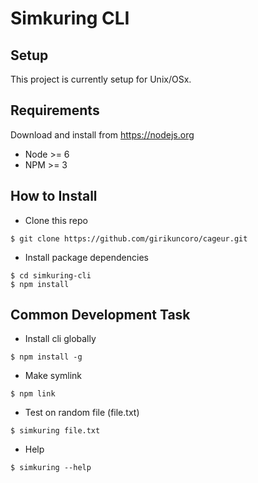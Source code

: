 # Simkuring CLI


## Setup
This project is currently setup for Unix/OSx.

## Requirements
Download and install from https://nodejs.org
- Node >= 6
- NPM >= 3

## How to Install
- Clone this repo
```
$ git clone https://github.com/girikuncoro/cageur.git
```
- Install package dependencies
```
$ cd simkuring-cli
$ npm install
```

## Common Development Task
- Install cli globally
```
$ npm install -g
```

- Make symlink
```
$ npm link
```

- Test on random file (file.txt)
```
$ simkuring file.txt
```

- Help
```
$ simkuring --help
```
